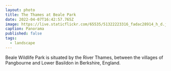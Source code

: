```yaml
---
layout: photo
title: The Thames at Beale Park
date: 2022-04-07T16:42:57.765Z
image: https://live.staticflickr.com/65535/51322223316_fadac28914_h_d.jpg
caption: Panorama
published: false
tags:
  - landscape
---
```

Beale Wildlife Park is situated by the River Thames, between the villages of Pangbourne and Lower Basildon in Berkshire, England.